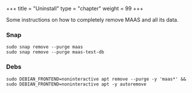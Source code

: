 +++
title = "Uninstall"
type = "chapter"
weight = 99
+++

Some instructions on how to completely remove MAAS and all its data.

### Snap

```
sudo snap remove --purge maas
sudo snap remove --purge maas-test-db
```

### Debs

```
sudo DEBIAN_FRONTEND=noninteractive apt remove --purge -y 'maas*' && sudo DEBIAN_FRONTEND=noninteractive apt -y autoremove
```
